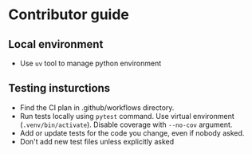 # Contributor guide

## Local environment
- Use `uv` tool to manage python environment

## Testing insturctions
- Find the CI plan in .github/workflows directory.
- Run tests locally using `pytest` command. Use virtual environment (`.venv/bin/activate`). Disable coverage with `--no-cov` argument.
- Add or update tests for the code you change, even if nobody asked.
- Don't add new test files unless explicitly asked
